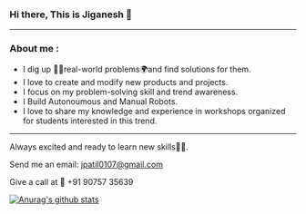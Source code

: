 ### Hi there, This is Jiganesh 👋

<!--
**Jiganesh/Jiganesh** is a ✨ _special_ ✨ repository because its `README.md` (this file) appears on your GitHub profile.

Here are some ideas to get you started:

- 🔭 I’m currently working on ...
- 🌱 I’m currently learning ...
- 👯 I’m looking to collaborate on ...
- 🤔 I’m looking for help with ...
- 💬 Ask me about ...
- 📫 How to reach me: ...
- 😄 Pronouns: ...
- ⚡ Fun fact: ...
-->
***
### About me :

- I dig up 🕵️‍♀️real-world problems🌍and find solutions for them. 
- I love to create and modify new products and projects.
- I focus on my problem-solving skill and trend awareness.
- I Build Autonoumous and Manual Robots.
- I love to share my knowledge and experience in workshops organized for students interested in this trend. 

***
Always excited and ready to learn new skills👨‍🎓.

Send me an email: jpatil0107@gmail.com 

Give a call at 📲 +91 90757 35639

[![Anurag's github stats](https://github-readme-stats.vercel.app/api?username=Jiganesh&show_icons=true&hide=contribs,issues)](https://github.com/anuraghazra/github-readme-stats)